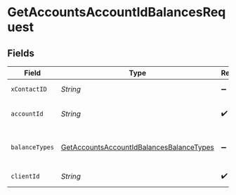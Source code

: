 # GetAccountsAccountIdBalancesRequest


## Fields

| Field                                                                                                           | Type                                                                                                            | Required                                                                                                        | Description                                                                                                     |
| --------------------------------------------------------------------------------------------------------------- | --------------------------------------------------------------------------------------------------------------- | --------------------------------------------------------------------------------------------------------------- | --------------------------------------------------------------------------------------------------------------- |
| `xContactID`                                                                                                    | *String*                                                                                                        | :heavy_minus_sign:                                                                                              | The ID of the contact                                                                                           |
| `accountId`                                                                                                     | *String*                                                                                                        | :heavy_check_mark:                                                                                              | The UUID of the account                                                                                         |
| `balanceTypes`                                                                                                  | [GetAccountsAccountIdBalancesBalanceTypes](../../models/operations/GetAccountsAccountIdBalancesBalanceTypes.md) | :heavy_minus_sign:                                                                                              | The balance types to be retrieved                                                                               |
| `clientId`                                                                                                      | *String*                                                                                                        | :heavy_check_mark:                                                                                              | The ID of the client                                                                                            |
